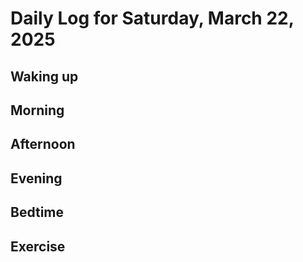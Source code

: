 # Daily Log for Saturday, March 22, 2025

## Waking up

## Morning

## Afternoon

## Evening

## Bedtime

## Exercise
